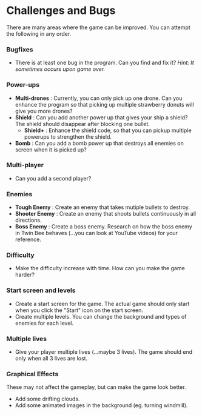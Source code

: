 Challenges and Bugs
===

There are many areas where the game can be improved. You can attempt the following in any order.

### Bugfixes
* There is at least one bug in the program. Can you find and fix it? *Hint: It sometimes occurs upon game over.*

### Power-ups
* **Multi-drones** : Currently, you can only pick up one drone. Can you enhance the program so that picking up multiple strawberry donuts will give you more drones?
* **Shield** : Can you add another power up that gives your ship a shield? The shield should disappear after blocking one bullet.
  * **Shield+** : Enhance the shield code, so that you can pickup multiple powerups to strengthen the shield.
* **Bomb** : Can you add a bomb power up that destroys all enemies on screen when it is picked up?

### Multi-player
* Can you add a second player?

### Enemies
* **Tough Enemy** : Create an enemy that takes mutiple bullets to destroy.
* **Shooter Enemy** : Create an enemy that shoots bullets continuously in all directions.
* **Boss Enemy** : Create a boss enemy. Research on how the boss enemy in Twin Bee behaves (...you can look at YouTube videos) for your reference.

### Difficulty
* Make the difficulty increase with time. How can you make the game harder?

### Start screen and levels
* Create a start screen for the game. The actual game should only start when you click the "Start" icon on the start screen.
* Create multiple levels. You can change the background and types of enemies for each level.

### Multiple lives
* Give your player multiple lives (...maybe 3 lives). The game should end only when all 3 lives are lost.

### Graphical Effects
These may not affect the gameplay, but can make the game look better.
* Add some drifting clouds.
* Add some animated images in the background (eg. turning windmill).
